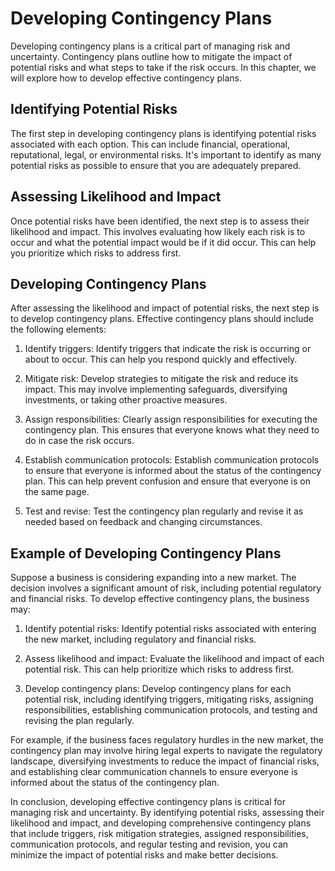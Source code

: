 Developing Contingency Plans
======================================================================

Developing contingency plans is a critical part of managing risk and uncertainty. Contingency plans outline how to mitigate the impact of potential risks and what steps to take if the risk occurs. In this chapter, we will explore how to develop effective contingency plans.

Identifying Potential Risks
---------------------------

The first step in developing contingency plans is identifying potential risks associated with each option. This can include financial, operational, reputational, legal, or environmental risks. It's important to identify as many potential risks as possible to ensure that you are adequately prepared.

Assessing Likelihood and Impact
-------------------------------

Once potential risks have been identified, the next step is to assess their likelihood and impact. This involves evaluating how likely each risk is to occur and what the potential impact would be if it did occur. This can help you prioritize which risks to address first.

Developing Contingency Plans
----------------------------

After assessing the likelihood and impact of potential risks, the next step is to develop contingency plans. Effective contingency plans should include the following elements:

1. Identify triggers: Identify triggers that indicate the risk is occurring or about to occur. This can help you respond quickly and effectively.

2. Mitigate risk: Develop strategies to mitigate the risk and reduce its impact. This may involve implementing safeguards, diversifying investments, or taking other proactive measures.

3. Assign responsibilities: Clearly assign responsibilities for executing the contingency plan. This ensures that everyone knows what they need to do in case the risk occurs.

4. Establish communication protocols: Establish communication protocols to ensure that everyone is informed about the status of the contingency plan. This can help prevent confusion and ensure that everyone is on the same page.

5. Test and revise: Test the contingency plan regularly and revise it as needed based on feedback and changing circumstances.

Example of Developing Contingency Plans
---------------------------------------

Suppose a business is considering expanding into a new market. The decision involves a significant amount of risk, including potential regulatory and financial risks. To develop effective contingency plans, the business may:

1. Identify potential risks: Identify potential risks associated with entering the new market, including regulatory and financial risks.

2. Assess likelihood and impact: Evaluate the likelihood and impact of each potential risk. This can help prioritize which risks to address first.

3. Develop contingency plans: Develop contingency plans for each potential risk, including identifying triggers, mitigating risks, assigning responsibilities, establishing communication protocols, and testing and revising the plan regularly.

For example, if the business faces regulatory hurdles in the new market, the contingency plan may involve hiring legal experts to navigate the regulatory landscape, diversifying investments to reduce the impact of financial risks, and establishing clear communication channels to ensure everyone is informed about the status of the contingency plan.

In conclusion, developing effective contingency plans is critical for managing risk and uncertainty. By identifying potential risks, assessing their likelihood and impact, and developing comprehensive contingency plans that include triggers, risk mitigation strategies, assigned responsibilities, communication protocols, and regular testing and revision, you can minimize the impact of potential risks and make better decisions.
